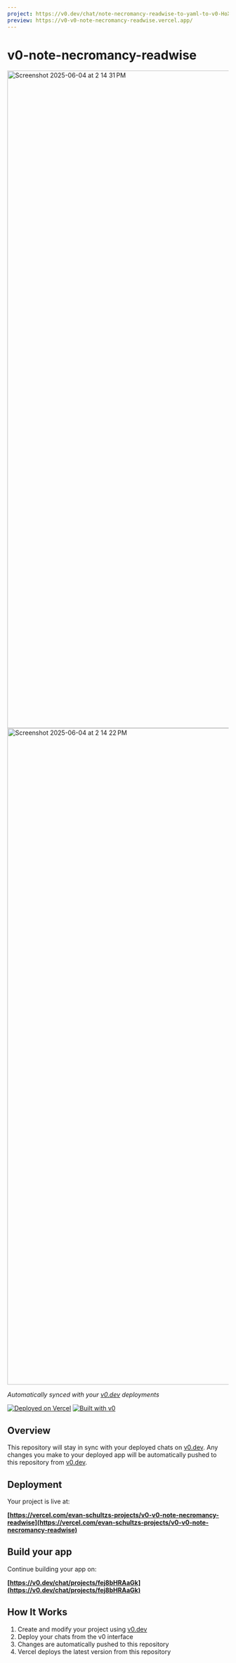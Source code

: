 ```yaml
---
project: https://v0.dev/chat/note-necromancy-readwise-to-yaml-to-v0-HoXiaZgaRco
preview: https://v0-v0-note-necromancy-readwise.vercel.app/
---
```

# v0-note-necromancy-readwise
<img width="1496" alt="Screenshot 2025-06-04 at 2 14 31 PM" src="https://github.com/user-attachments/assets/1586bdb7-a22c-4a47-885c-35096d6fc022" />
<img width="1494" alt="Screenshot 2025-06-04 at 2 14 22 PM" src="https://github.com/user-attachments/assets/da9db38a-7431-44f0-84b1-5deec1449a8b" />

*Automatically synced with your [v0.dev](https://v0.dev) deployments*

[![Deployed on Vercel](https://img.shields.io/badge/Deployed%20on-Vercel-black?style=for-the-badge&logo=vercel)](https://vercel.com/evan-schultzs-projects/v0-v0-note-necromancy-readwise)
[![Built with v0](https://img.shields.io/badge/Built%20with-v0.dev-black?style=for-the-badge)](https://v0.dev/chat/projects/fej8bHRAaGk)

## Overview

This repository will stay in sync with your deployed chats on [v0.dev](https://v0.dev).
Any changes you make to your deployed app will be automatically pushed to this repository from [v0.dev](https://v0.dev).

## Deployment

Your project is live at:

**[https://vercel.com/evan-schultzs-projects/v0-v0-note-necromancy-readwise](https://vercel.com/evan-schultzs-projects/v0-v0-note-necromancy-readwise)**

## Build your app

Continue building your app on:

**[https://v0.dev/chat/projects/fej8bHRAaGk](https://v0.dev/chat/projects/fej8bHRAaGk)**

## How It Works

1. Create and modify your project using [v0.dev](https://v0.dev)
2. Deploy your chats from the v0 interface
3. Changes are automatically pushed to this repository
4. Vercel deploys the latest version from this repository

